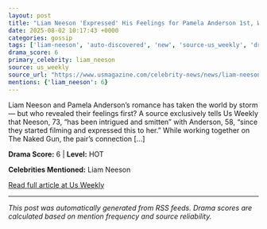```yaml
---
layout: post
title: "Liam Neeson 'Expressed' His Feelings for Pamela Anderson 1st, Was 'Smitten'"
date: 2025-08-02 10:17:43 +0000
categories: gossip
tags: ['liam-neeson', 'auto-discovered', 'new', 'source-us_weekly', 'drama-hot']
drama_score: 6
primary_celebrity: liam_neeson
source: us_weekly
source_url: "https://www.usmagazine.com/celebrity-news/news/liam-neeson-fell-for-pamela-anderson-on-set-expressed-feelings-1st/"
mentions: {'liam_neeson': 6}
---
```


Liam Neeson and Pamela Anderson’s romance has taken the world by storm — but who revealed their feelings first? A source exclusively tells Us Weekly that Neeson, 73, “has been intrigued and smitten” with Anderson, 58, “since they started filming and expressed this to her.” While working together on The Naked Gun, the pair’s connection [&#8230;]

**Drama Score:** 6 | **Level:** HOT

**Celebrities Mentioned:** Liam Neeson

[Read full article at Us Weekly](https://www.usmagazine.com/celebrity-news/news/liam-neeson-fell-for-pamela-anderson-on-set-expressed-feelings-1st/)

---
*This post was automatically generated from RSS feeds. Drama scores are calculated based on mention frequency and source reliability.*
